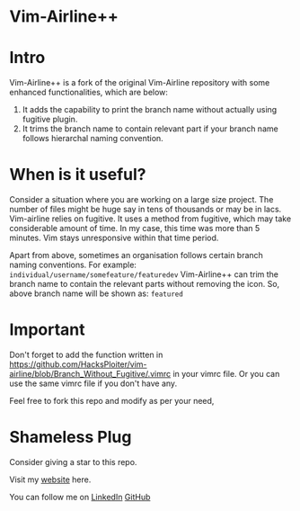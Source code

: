 # Vim-Airline++

# Intro
Vim-Airline++ is a fork of the original Vim-Airline repository with some enhanced functionalities, which are below:
1. It adds the capability to print the branch name without actually using fugitive plugin.
2. It trims the branch name to contain relevant part if your branch name follows hierarchal naming convention.

# When is it useful?
Consider a situation where you are working on a large size project. The number of files might be huge say in tens of thousands or may be in lacs. Vim-airline relies on fugitive. It uses a method from fugitive, which may take considerable amount of time. In my case, this time was more than 5 minutes. Vim stays unresponsive within that time period.

Apart from above, sometimes an organisation follows certain branch naming conventions.
For example:
```individual/username/somefeature/featuredev```
Vim-Airline++ can trim the branch name to contain the relevant parts without removing the icon. So, above branch name will be shown as:
```featured```

# Important
Don't forget to add the function written in
https://github.com/HacksPloiter/vim-airline/blob/Branch_Without_Fugitive/.vimrc
in your vimrc file.
Or you can use the same vimrc file if you don't have any.

Feel free to fork this repo and modify as per your need,

# Shameless Plug
Consider giving a star to this repo.

Visit my [website][1] here.

You can follow me on
[LinkedIn][2]
[GitHub][3]

[1]: https://tanweerashif.com
[2]:https://www.linkedin.com/in/tanweerashif/
[3]:https://github.com/HacksPloiter
